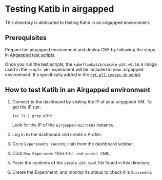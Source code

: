 # Testing Katib in airgapped

This directory is dedicated to testing Katib in an airgapped environment.

## Prerequisites

Prepare the airgapped environment and deploy CKF by following the steps in [Airgapped test scripts](https://github.com/canonical/bundle-kubeflow/tree/main/tests/airgapped#testing-airgapped-installation).

Once you run the test scripts, the `kubeflowkatib/simple-pbt:v0.16.0` image used in the `simple-pbt` experiment will be included in your airgapped environment. It's specifically added in the [`get-all-images.sh` script](../../../scripts/airgapped/get-all-images.sh).

## How to test Katib in an Airgapped environment
1. Connect to the dashboard by visiting the IP of your airgapped VM. To get the IP run:
    ```
    lxc ls | grep eth0
    ```
    Look for the IP of the `airgapped-microk8s` instance.

2. Log in to the dashboard and create a Profile.
3. Go to `Experiments (AutoML)` tab from the dashboard sidebar.
4. Click `New Experiment` then `Edit and submit YAML`.
5. Paste the contents of the `simple-pbt.yaml` file found in this directory.
6. Create the Experiment, and monitor its status to check it is `Succeeded`.